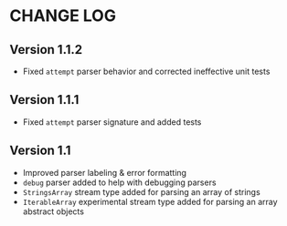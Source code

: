 # CHANGE LOG

## Version 1.1.2

* Fixed `attempt` parser behavior and corrected ineffective unit tests

## Version 1.1.1

* Fixed `attempt` parser signature and added tests

## Version 1.1

* Improved parser labeling & error formatting
* `debug` parser added to help with debugging parsers
* `StringsArray` stream type added for parsing an array of strings
* `IterableArray` experimental stream type added for parsing an array abstract objects